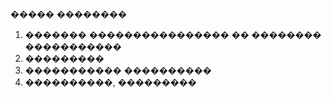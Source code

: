 ����� ��������
1. ������� ���������������� �� �������� �����������
2. ���������
3. ����������� ����������
4. ����������, ���������
